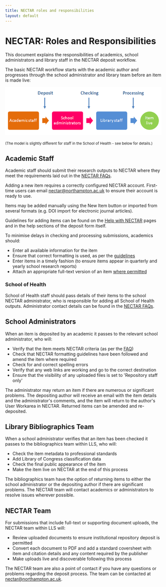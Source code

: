 ```yaml
---
title: NECTAR roles and responsibilities
layout: default
---
```


# NECTAR: Roles and Responsibilities

This document explains the responsibilities of academics, school administrators and library staff in the NECTAR deposit workflow.

The basic NECTAR workflow starts with the academic author and progresses through the school administrator and library team before an item is made live:

<img id="workflow-img" src="images/workflow.png" alt="The NECTAR workflow" />

<small>(The model is slightly different for staff in the School of Health - see below for details.)</small>

## Academic Staff

Academic staff should submit their research outputs to NECTAR where they meet the requirements laid out in the [NECTAR FAQs](http://nectar.northampton.ac.uk/information.html#can_i).

Adding a new item requires a correctly configured NECTAR account. First-time users can email [nectar@northampton.ac.uk](mailto:nectar@northampton.ac.uk) to ensure their account is ready to use.

Items may be added manually using the New Item button or imported from several formats (e.g. DOI import for electronic journal articles).

Guidelines for adding items can be found on the [Help with NECTAR](http://nectar.northampton.ac.uk/help) pages and in the help sections of the deposit form itself.

To minimise delays in checking and processing submissions, academics should:

- Enter all available information for the item
- Ensure that correct formatting is used, as per the [guidelines](http://nectar.northampton.ac.uk/help)
- Enter items in a timely fashion (to ensure items appear in quarterly and yearly school research reports)
- Attach an appropriate full-text version of an item [where permitted](http://nectar.northampton.ac.uk/information.html#copyright)

### School of Health

School of Health staff should pass details of their items to the school NECTAR administrator, who is responsible for adding all School of Health outputs. Administrator contact details can be found in the [NECTAR FAQs](http://nectar.northampton.ac.uk/information.html#other_research).

## School Administrators

When an item is deposited by an academic it passes to the relevant school administrator, who will:

- Verify that the item meets NECTAR criteria (as per the [FAQ](http://nectar.northampton.ac.uk/information.html#can_i))
- Check that NECTAR formatting guidelines have been followed and amend the item where required
- Check for and correct spelling errors
- Verify that any web links are working and go to the correct destination
- Ensure that the visibility of any uploaded files is set to 'Repository staff only'
 
The administrator may return an item if there are numerous or significant problems. The depositing author will receive an email with the item details and the administrator's comments, and the item will return to the author's User Workarea in NECTAR. Returned items can be amended and re-deposited.

## Library Bibliographics Team

When a school administrator verifies that an item has been checked it passes to the bibliographics team within LLS, who will:

- Check the item metadata to professional standards
- Add Library of Congress classification data
- Check the final public appearance of the item 
- Make the item live on NECTAR at the end of this process

The bibliographics team have the option of returning items to either the school administrator or the depositing author if there are significant problems. The NECTAR team will contact academics or administrators to resolve issues wherever possible.

## NECTAR Team

For submissions that include full-text or supporting document uploads, the NECTAR team within LLS will:

- Review uploaded documents to ensure institutional repository deposit is permitted
- Convert each document to PDF and add a standard coversheet with item and citation details and any content required by the publisher
- Make uploads live and discoverable following this process

The NECTAR team are also a point of contact if you have any questions or problems regarding the deposit process. The team can be contacted at [nectar@northampton.ac.uk](mailto:nectar@northampton.ac.uk).
